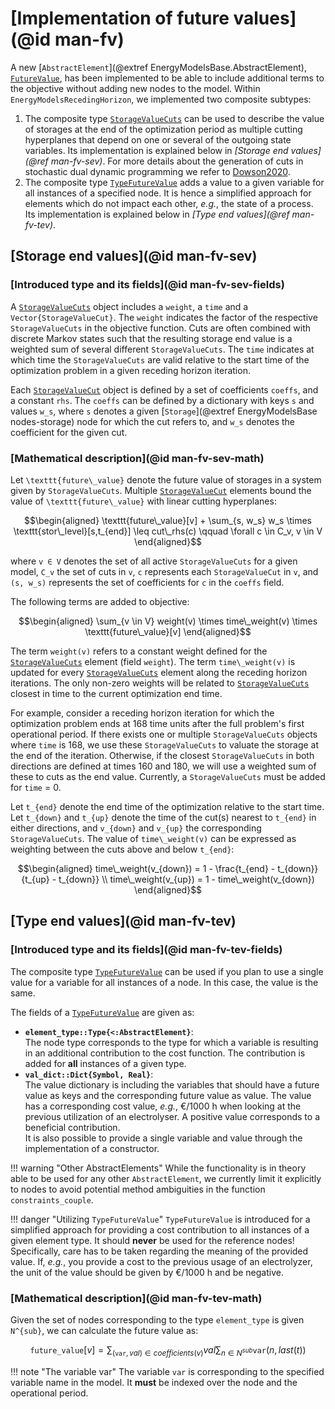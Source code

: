 # [Implementation of future values](@id man-fv)

A new [`AbstractElement`](@extref EnergyModelsBase.AbstractElement), [`FutureValue`](@ref), has been implemented to be able to include additional terms to the objective without adding new nodes to the model.
Within `EnergyModelsRecedingHorizon`, we implemented two composite subtypes:

1. The composite type [`StorageValueCuts`](@ref) can be used to describe the value of storages at the end of the optimization period as multiple cutting hyperplanes that depend on one or several of the outgoing state variables.
   Its implementation is explained below in *[Storage end values](@ref man-fv-sev)*.
   For more details about the generation of cuts in stochastic dual dynamic programming we refer to [Dowson2020](@cite).
2. The composite type [`TypeFutureValue`](@ref) adds a value to a given variable for all instances of a specified node.
   It is hence a simplified approach for elements which do not impact each other, *e.g.*, the state of a process.
   Its implementation is explained below in *[Type end values](@ref man-fv-tev)*.

## [Storage end values](@id man-fv-sev)

### [Introduced type and its fields](@id man-fv-sev-fields)

A [`StorageValueCuts`](@ref) object includes a `weight`, a `time` and a `Vector{StorageValueCut}`.
The `weight` indicates the factor of the respective `StorageValueCuts` in the objective function.
Cuts are often combined with discrete Markov states such that the resulting storage end value is a weighted sum of several different `StorageValueCuts`.
The `time` indicates at which time the `StorageValueCuts` are valid relative to the start time of the optimization problem in a given receding horizon iteration.

Each [`StorageValueCut`](@ref) object is defined by a set of coefficients `coeffs`, and a constant `rhs`.
The `coeffs` can be defined by a dictionary with keys ``s`` and values ``w_s``, where ``s`` denotes a given [`Storage`](@extref EnergyModelsBase nodes-storage) node for which the cut refers to, and ``w_s`` denotes the coefficient for the given cut.

### [Mathematical description](@id man-fv-sev-math)

Let ``\texttt{future\_value}`` denote the future value of storages in a system given by `StorageValueCuts`.
Multiple [`StorageValueCut`](@ref) elements bound the value of ``\texttt{future\_value}`` with linear cutting hyperplanes:

```math
\begin{aligned}
    \texttt{future\_value}[v] + \sum_{s, w_s} w_s \times \texttt{stor\_level}[s,t_{end}] \leq cut\_rhs(c) \qquad \forall c \in C_v, v \in V
\end{aligned}
```

where ``v ∈ V`` denotes the set of all active `StorageValueCuts` for a given model,
``C_v`` the set of cuts in ``v``,
``c`` represents each `StorageValueCut` in ``v``,
and ``(s, w_s)`` represents the set of coefficients for ``c`` in the `coeffs` field.

The following terms are added to objective:

```math
\begin{aligned}
    \sum_{v \in V} weight(v) \times time\_weight(v) \times \texttt{future\_value}[v]
\end{aligned}
```

The term ``weight(v)`` refers to a constant weight defined for the [`StorageValueCuts`](@ref) element (field `weight`).
The term ``time\_weight(v)`` is updated for every [`StorageValueCuts`](@ref) element along the receding horizon iterations.
The only non-zero weights will be related to [`StorageValueCuts`](@ref) closest in time to the current optimization end time.

For example, consider a receding horizon iteration for which the optimization problem ends at 168 time units after the full problem's first operational period.
If there exists one or multiple `StorageValueCuts` objects where `time` is 168, we use these `StorageValueCuts` to valuate the storage at the end of the iteration.
Otherwise, if the closest `StorageValueCuts` in both directions are defined at times 160 and 180, we will use a weighted sum of these to cuts as the end value.
Currently, a `StorageValueCuts` must be added for `time` = 0.

Let ``t_{end}`` denote the end time of the optimization relative to the start time.
Let ``t_{down}`` and ``t_{up}`` denote the time of the cut(s) nearest to ``t_{end}`` in either directions, and ``v_{down}`` and ``v_{up}`` the corresponding `StorageValueCuts`.
The value of ``time\_weight(v)`` can be expressed as weighting between the cuts above and below ``t_{end}``:

```math
\begin{aligned}
    time\_weight(v_{down}) = 1 - \frac{t_{end} - t_{down}}{t_{up} - t_{down}} \\
    time\_weight(v_{up}) = 1 - time\_weight(v_{down})
\end{aligned}
```

## [Type end values](@id man-fv-tev)

### [Introduced type and its fields](@id man-fv-tev-fields)

The composite type [`TypeFutureValue`](@ref) can be used if you plan to use a single value for a variable for all instances of a node.
In this case, the value is the same.

The fields of a [`TypeFutureValue`](@ref) are given as:

- **`element_type::Type{<:AbstractElement}`**:\
  The node type corresponds to the type for which a variable is resulting in an additional contribution to the cost function.
  The contribution is added for **all** instances of a given type.
- **`val_dict::Dict{Symbol, Real}`**:\
  The value dictionary is including the variables that should have a future value as keys and the corresponding future value as value.
  The value has a corresponding cost value, *e.g.*, €/1000 h when looking at the previous utilization of an electrolyser.
  A positive value corresponds to a beneficial contribution.\
  It is also possible to provide a single variable and value through the implementation of a constructor.

!!! warning "Other AbstractElements"
    While the functionality is in theory able to be used for any other `AbstractElement`, we currently limit it explicitly to nodes to avoid potential method ambiguities in the function `constraints_couple`.

!!! danger "Utilizing `TypeFutureValue`"
    `TypeFutureValue` is introduced for a simplified approach for providing a cost contribution to all instances of a given element type.
    It should **never** be used for the reference nodes!
    Specifically, care has to be taken regarding the meaning of the provided value.
    If, *e.g.*, you provide a cost to the previous usage of an electrolyzer, the unit of the value should be given by €/1000 h and be negative.

### [Mathematical description](@id man-fv-tev-math)

Given the set of nodes corresponding to the type `element_type` is given ``N^{sub}``, we can calculate the future value as:

```math
\texttt{future\_value}[v] = \sum_{(\texttt{var}, val) \in coefficients(v)} val \sum_{n \in N^{sub}} \texttt{var}(n, last(t))
```

!!! note "The variable var"
    The variable `var` is corresponding to the specified variable name in the model.
    It **must** be indexed over the node and the operational period.
